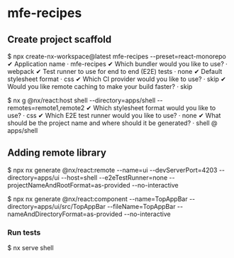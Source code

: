 # mfe-recipes

## Create project scaffold

$ npx create-nx-workspace@latest mfe-recipes --preset=react-monorepo
✔ Application name · mfe-recipes
✔ Which bundler would you like to use? · webpack
✔ Test runner to use for end to end (E2E) tests · none
✔ Default stylesheet format · css
✔ Which CI provider would you like to use? · skip
✔ Would you like remote caching to make your build faster? · skip

$ nx g @nx/react:host shell --directory=apps/shell --remotes=remote1,remote2
✔ Which stylesheet format would you like to use? · css
✔ Which E2E test runner would you like to use? · none
✔ What should be the project name and where should it be generated? · shell @ apps/shell


## Adding remote library
$ npx nx generate @nx/react:remote --name=ui --devServerPort=4203 --directory=apps/ui --host=shell --e2eTestRunner=none --projectNameAndRootFormat=as-provided --no-interactive

$ npx nx generate @nx/react:component --name=TopAppBar --directory=apps/ui/src/TopAppBar --fileName=TopAppBar --nameAndDirectoryFormat=as-provided --no-interactive

### Run tests
$ nx serve shell
